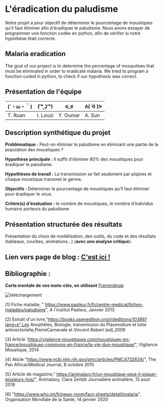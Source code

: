 # L'éradication du paludisme

Notre projet a pour objectif de déterminer le pourcentage de moustiques qu’il faut éliminer afin d'éradiquer le paludisme. Nous avons essayer de programmer une fonction codée en python, afin de vérifier si notre hypothèse était correcte.

## Malaria eradication

The goal of our project is to determine the percentage of mosquitoes that must be eliminated in order to eradicate malaria. We tried to program a function coded in python, to check if our hypothesis was correct.

## Présentation de l'équipe

|(´・ω・｀)| ( ͡° ͜ʖ ͡°) | ಠ_ಠ | ᕕ( ᐛ )ᕗ |
|-----|--|--|--|
| T. Ruan| I. Louzi | Y. Oumar  | A. Sun  |


## Description synthétique du projet

**Problématique :** Peut-on éliminer le paludisme en éliminant une partie de la population des moustiques ?

**Hypothèse principale :** Il suffit d'éliminer 80% des moustiques pour éradiquer le paludisme.

**Hypothèses de travail :** La transmission se fait seulement par piqûres et chaque moustique transmet le germe.

**Objectifs :** Déterminer le pourcentage de moustiques qu’il faut éliminer pour éradiquer le virus.

**Critère(s) d'évaluation :** le nombre de moustiques, le nombre d’individus humains porteurs du paludisme 


## Présentation structurée des résultats

Présentation du choix de modélisation, des outils, du code et des résultats (tableaux, courbes, animations...) (**avec une analyse critique**).

## Lien vers page de blog : <a href="blog.html"> C'est ici ! </a>

## Bibliographie :

**Carte mentale de vos mots-clés, en utilisant** <a href="https://framindmap.org/mindmaps/index.html">Framindmap </a>

![téléchargement](https://user-images.githubusercontent.com/63292006/81241654-6fe38880-8ffa-11ea-84f4-a4599729f50c.png)

[1]	Fiche maladie, " https://www.pasteur.fr/fr/centre-medical/fiches-maladies/paludisme", A l'institut Pasteur, Janvier 2013

[2]	Extrait d'un livre,"https://books.openedition.org/irdeditions/10388?lang=e",Les Anophèles, Biologie, transmission du Plasmodium et lutte antivectorielle,PierreCarnevale et Vincent Robert (ed),2009

[3]	Article 'https://vigilance-moustiques.com/moustiques-en-france/moustiques-communs-en-france/la-vie-dun-moustique/", Vigilance Moustique, 2014

[4]	Aticle "https://www.ncbi.nlm.nih.gov/pmc/articles/PMC4732634/", The Pan AfricanMedical Journal, 8 octobre 2015

[5]	Article de magazine," https://animalaxy.fr/un-moustique-peut-il-piquer-plusieurs-fois/", Animalaxy, Clara Zerbib Journalière animalière, 13 aout 2019

[6]	"https://www.who.int/fr/news-room/fact-sheets/detail/malaria", Organisation Mondiale de la Santé, 14 janvier 2020



